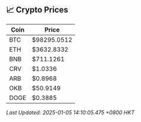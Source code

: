 ## 📈 Crypto Prices

| Coin | Price |
| ---- | ----- |
| BTC | $98295.0512 |
| ETH | $3632.8332 |
| BNB | $711.1261 |
| CRV | $1.0336 |
| ARB | $0.8968 |
| OKB | $50.9149 |
| DOGE | $0.3885 |

_Last Updated: 2025-01-05 14:10:05.475 +0800 HKT_